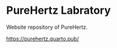 PureHertz Labratory
===================

 Website repository of PureHertz.

<https://purehertz.quarto.pub/>